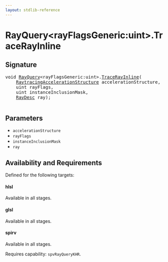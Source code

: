 ```yaml
---
layout: stdlib-reference
---
```


# RayQuery\<rayFlagsGeneric:uint\>\.TraceRayInline

## Signature 

<pre>
<span class="code_keyword">void</span> <a href="/stdlib-reference/types/RayQuery/index" class="code_type">RayQuery</a>&lt;rayFlagsGeneric:<span class="code_keyword">uint</span>&gt;.<a href="/stdlib-reference/types/RayQuery/TraceRayInline">TraceRayInline</a>(
    <a href="/stdlib-reference/types/RaytracingAccelerationStructure/index" class="code_type">RaytracingAccelerationStructure</a> <span class='code_param'>accelerationStructure</span>,
    <span class="code_keyword">uint</span> <span class='code_param'>rayFlags</span>,
    <span class="code_keyword">uint</span> <span class='code_param'>instanceInclusionMask</span>,
    <a href="/stdlib-reference/types/RayDesc/index" class="code_type">RayDesc</a> <span class='code_param'>ray</span>);

</pre>

## Parameters

* `accelerationStructure`
* `rayFlags`
* `instanceInclusionMask`
* `ray`

## Availability and Requirements

Defined for the following targets:

#### hlsl
Available in all stages.

#### glsl
Available in all stages.

#### spirv
Available in all stages.

Requires capability: `spvRayQueryKHR`.



